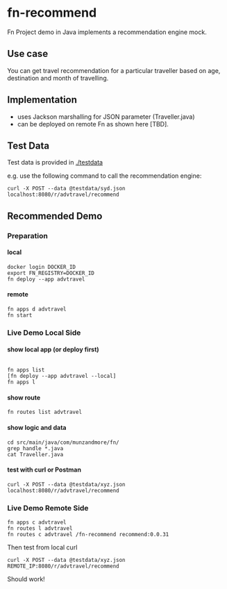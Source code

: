 # fn-recommend

Fn Project demo in Java implements a recommendation engine mock.

## Use case

You can get travel recommendation for a particular traveller based on age, destination and month of travelling.

## Implementation

- uses Jackson marshalling for JSON parameter (Traveller.java)
- can be deployed on remote Fn as shown here [TBD].

## Test Data

Test data is provided in [./testdata](./testdata)

e.g. use the following command to call the recommendation engine:

```
curl -X POST --data @testdata/syd.json localhost:8080/r/advtravel/recommend
```

## Recommended Demo

###  Preparation


#### local 

```
docker login DOCKER_ID  
export FN_REGISTRY=DOCKER_ID  
fn deploy --app advtravel  
```
#### remote

``` 
fn apps d advtravel
fn start
```

### Live Demo Local Side

#### show local app (or deploy first)
```

fn apps list
[fn deploy --app advtravel --local]
fn apps l

```
#### show route

```
fn routes list advtravel
```

#### show logic and data

```
cd src/main/java/com/munzandmore/fn/
grep handle *.java
cat Traveller.java
``` 

#### test with curl  or Postman

```
curl -X POST --data @testdata/xyz.json localhost:8080/r/advtravel/recommend
```

### Live Demo Remote Side

```
fn apps c advtravel 
fn routes l advtravel
fn routes c advtravel /fn-recommend recommend:0.0.31
```

Then test from local curl

```
curl -X POST --data @testdata/xyz.json REMOTE_IP:8080/r/advtravel/recommend
```

Should work!
